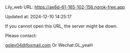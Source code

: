 Lily_web URL: https://ae6d-61-165-102-156.ngrok-free.app

Updated at: 2024-12-10 14:25:17

If you cannot open this URL, the server might be down.

Please contact: 

goley04@foxmail.com Or Wechat:GL_yeaH